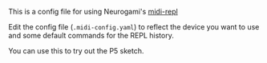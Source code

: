 This is a config file for using Neurogami's [midi-repl](https://github.com/Neurogami/midi-repl)

Edit the config file (`.midi-config.yaml`) to reflect the device you want to use and some default commands for the REPL history.

You can use this to try out the P5 sketch.
